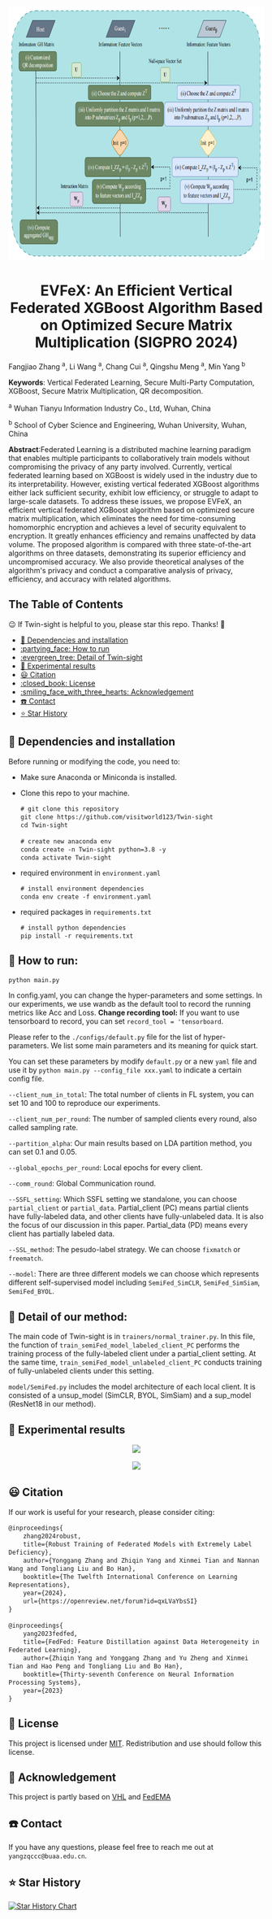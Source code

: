 <p align="center">
    <img src="EVFeX.png" height=500, width=800>
</p>


<h1 align="center">EVFeX: An Efficient Vertical Federated XGBoost Algorithm Based on Optimized Secure Matrix Multiplication (SIGPRO 2024)</h1>

Fangjiao Zhang <sup>a</sup>,  Li Wang <sup>a</sup>, Chang Cui <sup>a</sup>, Qingshu Meng <sup>a</sup>, Min Yang <sup>b</sup>

**Keywords**:  Vertical Federated Learning, Secure Multi-Party Computation, XGBoost, Secure Matrix Multiplication, QR decomposition.

<sup>a</sup> Wuhan Tianyu Information Industry Co., Ltd, Wuhan, China

<sup>b</sup> School of Cyber Science and Engineering, Wuhan University, Wuhan, China

**Abstract**:Federated Learning is a distributed machine learning paradigm that enables multiple participants to collaboratively train models without compromising the privacy of any party involved. Currently, vertical federated learning based on XGBoost is widely used in the industry due to its interpretability. However, existing vertical federated XGBoost algorithms either lack sufficient security, exhibit low efficiency, or struggle to adapt to large-scale datasets. To address these issues, we propose EVFeX, an efficient vertical federated XGBoost algorithm based on optimized secure matrix multiplication, which eliminates the need for time-consuming homomorphic encryption and achieves a level of security equivalent to encryption. It greatly enhances efficiency and remains unaffected by data volume. The proposed algorithm is compared with three state-of-the-art algorithms on three datasets, demonstrating its superior efficiency and uncompromised accuracy. We also provide theoretical analyses of the algorithm's privacy and conduct a comparative analysis of privacy, efficiency, and accuracy with related algorithms.

## The Table of Contents


:wink: If Twin-sight is helpful to you, please star this repo. Thanks! :hugs: 
- [:grimacing: Dependencies and installation](#grimacing-dependencies-and-installation)
- [:partying\_face: How to run](#partying_face-how-to-run)
- [:evergreen\_tree: Detail of Twin-sight](#evergreen_tree-detail-of-twin-sight)
- [:rose: Experimental results](#rose-experimental-results)
- [:smiley: Citation](#smiley-citation)
- [:closed\_book: License](#closed_book-license)
- [:smiling\_face\_with\_three\_hearts: Acknowledgement](#smiling_face_with_three_hearts-acknowledgement)
- [:phone: Contact](#phone-contact)
- [:star: Star History](#star-star-history)

##  :grimacing: Dependencies and installation
Before running or modifying the code, you need to:
- Make sure Anaconda or Miniconda is installed.
- Clone this repo to your machine.
  
  ```
  # git clone this repository
  git clone https://github.com/visitworld123/Twin-sight
  cd Twin-sight

  # create new anaconda env 
  conda create -n Twin-sight python=3.8 -y
  conda activate Twin-sight
  ```
- required environment in `environment.yaml`
  ```
  # install environment dependencies
  conda env create -f environment.yaml
  ```
- required packages in `requirements.txt`
  ```
  # install python dependencies
  pip install -r requirements.txt
  ```

## :partying_face: How to run:

```
python main.py
```

In config.yaml, you can change the hyper-parameters and some settings. In our experiments, we use wandb as the default tool to record the running metrics like Acc and Loss. **Change recording tool:** If you want to use tensorboard to record, you can set `record_tool = 'tensorboard`.

Please refer to the `./configs/default.py` file for the list of hyper-parameters. We list some main parameters and its meaning for  quick start. 

You can set these parameters by modify  `default.py` or a new `yaml` file and use it by `python main.py --config_file xxx.yaml` to indicate a certain config file.

`--client_num_in_total`: The total number of clients in FL system, you can set 10 and 100 to reproduce our experiments.

`--client_num_per_round`: The number of sampled clients every round, also called sampling rate.

`--partition_alpha`: Our main results based on LDA partition method, you can set 0.1 and 0.05.

`--global_epochs_per_round`: Local epochs for every client.

`--comm_round`: Global Communication round.

`--SSFL_setting`: Which SSFL setting we standalone, you can choose `partial_client` or `partial_data`. Partial_client (PC) means partial clients have fully-labeled data, and other clients have fully-unlabeled data. It is also the focus of our discussion in this paper. Partial_data (PD) means every client has partially labeled data.

`--SSL_method`: The pesudo-label strategy. We can choose `fixmatch` or `freematch`.

`--model`: There are three different models we can choose which represents different self-supervised model including `SemiFed_SimCLR`, `SemiFed_SimSiam`, `SemiFed_BYOL`.

## :evergreen_tree: Detail of our method:
The main code of Twin-sight is in `trainers/normal_trainer.py`. In this file, the function of `train_semiFed_model_labeled_client_PC` performs the training process of the fully-labeled client under a partial_client setting. At the same time, `train_semiFed_model_unlabeled_client_PC` conducts training of fully-unlabeled clients under this setting.

`model/SemiFed.py` includes the model architecture of each local client. It is consisted of a unsup_model (SimCLR, BYOL, SimSiam) and a sup_model (ResNet18 in our method).

## :rose: Experimental results
 <p align="center">
    <img src="asset/exp1.jpg">
</p>
 <p align="center">
    <img src="asset/exp2.jpg">
</p>

## :smiley: Citation
If our work is useful for your research, please consider citing:

    @inproceedings{
        zhang2024robust,
        title={Robust Training of Federated Models with Extremely Label Deficiency},
        author={Yonggang Zhang and Zhiqin Yang and Xinmei Tian and Nannan Wang and Tongliang Liu and Bo Han},
        booktitle={The Twelfth International Conference on Learning Representations},
        year={2024},
        url={https://openreview.net/forum?id=qxLVaYbsSI}
    }

    @inproceedings{
        yang2023fedfed,
        title={FedFed: Feature Distillation against Data Heterogeneity in Federated Learning},
        author={Zhiqin Yang and Yonggang Zhang and Yu Zheng and Xinmei Tian and Hao Peng and Tongliang Liu and Bo Han},
        booktitle={Thirty-seventh Conference on Neural Information Processing Systems},
        year={2023}
    }

## :closed_book: License

This project is licensed under <a rel="license" href=""> MIT</a>. Redistribution and use should follow this license.
## :smiling_face_with_three_hearts: Acknowledgement

This project is partly based on [VHL](https://github.com/wizard1203/VHL) and [FedEMA](https://github.com/EasyFL-AI/EasyFL/tree/master/applications/fedssl)

## :phone: Contact
If you have any questions, please feel free to reach me out at `yangzqccc@buaa.edu.cn`. 

## :star: Star History

[![Star History Chart](https://api.star-history.com/svg?repos=visitworld123/Twin-sight&type=Date)](https://star-history.com/#visitworld123/Twin-sight&Date)
